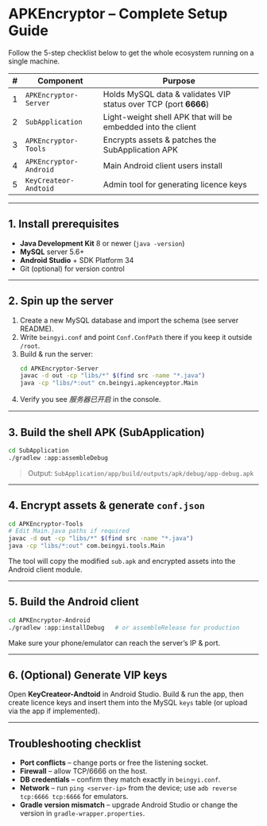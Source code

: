 # APKEncryptor – Complete Setup Guide

Follow the 5-step checklist below to get the whole ecosystem running on a single machine.

| # | Component | Purpose |
|---|-----------|---------|
|1|`APKEncryptor-Server`|Holds MySQL data & validates VIP status over TCP (port **6666**) |
|2|`SubApplication`|Light-weight shell APK that will be embedded into the client |
|3|`APKEncryptor-Tools`|Encrypts assets & patches the SubApplication APK |
|4|`APKEncryptor-Android`|Main Android client users install |
|5|`KeyCreateor-Andtoid`|Admin tool for generating licence keys |

---

## 1. Install prerequisites
* **Java Development Kit** 8 or newer (`java -version`)
* **MySQL** server 5.6+
* **Android Studio** + SDK Platform 34
* Git (optional) for version control

---

## 2. Spin up the server
1. Create a new MySQL database and import the schema (see server README).
2. Write `beingyi.conf` and point `Conf.ConfPath` there if you keep it outside `/root`.
3. Build & run the server:
   ```bash
   cd APKEncryptor-Server
   javac -d out -cp "libs/*" $(find src -name "*.java")
   java -cp "libs/*:out" cn.beingyi.apkenceyptor.Main
   ```
4. Verify you see *服务器已开启* in the console.

---

## 3. Build the shell APK (SubApplication)
```bash
cd SubApplication
./gradlew :app:assembleDebug
```
> Output: `SubApplication/app/build/outputs/apk/debug/app-debug.apk`

---

## 4. Encrypt assets & generate `conf.json`
```bash
cd APKEncryptor-Tools
# Edit Main.java paths if required
javac -d out -cp "libs/*" $(find src -name "*.java")
java -cp "libs/*:out" com.beingyi.tools.Main
```
The tool will copy the modified `sub.apk` and encrypted assets into the Android client module.

---

## 5. Build the Android client
```bash
cd APKEncryptor-Android
./gradlew :app:installDebug   # or assembleRelease for production
```
Make sure your phone/emulator can reach the server’s IP & port.

---

## 6. (Optional) Generate VIP keys
Open **KeyCreateor-Andtoid** in Android Studio.  Build & run the app, then create licence keys and insert them into the MySQL `keys` table (or upload via the app if implemented).

---

## Troubleshooting checklist
* **Port conflicts** – change ports or free the listening socket.
* **Firewall** – allow TCP/6666 on the host.
* **DB credentials** – confirm they match exactly in `beingyi.conf`.
* **Network** – run `ping <server-ip>` from the device; use `adb reverse tcp:6666 tcp:6666` for emulators.
* **Gradle version mismatch** – upgrade Android Studio or change the version in `gradle-wrapper.properties`.
